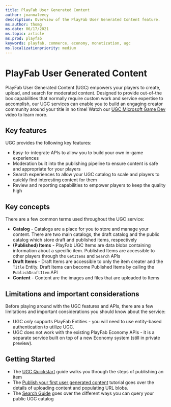 ```yaml
---
title: PlayFab User Generated Content
author: joannaleecy
description: Overview of the PlayFab User Generated Content feature.
ms.author: thomg
ms.date: 06/17/2021
ms.topic: article
ms.prod: playfab
keywords: playfab, commerce, economy, monetization, ugc
ms.localizationpriority: medium
---
```


# PlayFab User Generated Content

PlayFab User Generated Content (UGC) empowers your players to create, upload, and search for moderated content. Designed to provide out-of-the box capabilities that normally require custom work and service expertise to accomplish, our UGC services can enable you to build an engaging creator community around your title in no time! Watch our [UGC Microsoft Game Dev](https://www.youtube.com/watch?v=Fv0bYvjuNwk) video to learn more.

## Key features
UGC provides the following key features:
* Easy-to-integrate APIs to allow you to build your own in-game experiences
* Moderation built into the publishing pipeline to ensure content is safe and appropriate for your players
* Search experiences to allow your UGC catalog to scale and players to quickly find interesting content for them
* Review and reporting capabilities to empower players to keep the quality high

## Key concepts
There are a few common terms used throughout the UGC service:
* **Catalog** - Catalogs are a place for you to store and manage your content. There are two main catalogs, the draft catalog and the public catalog which store draft and published items, respectively
* **(Published) Items** - PlayFab UGC Items are data blobs containing information about a specific item. Published Items are accessible to other players through the `GetItems` and `Search` APIs
* **Draft Items** - Draft Items are accessible to only the item creater and the `Title` Entity. Draft Items can become Published Items by calling the `PublishDraftItem` API
* **Content** - Content are the images and files that are uploaded to Items

## Limitations and important considerations
Before playing around with the UGC features and APIs, there are a few limitations and important considerations you should know about the service:
* UGC *only* supports PlayFab Entities - you will need to use entity-based authentication to utilize UGC.
* UGC does not work with the existing PlayFab Economy APIs - it is a separate service built on top of a new Economy system (still in private preview).

## Getting Started
* The [UGC Quickstart](quickstart.md) guide walks you through the steps of publishing an item
* The [Publish your first user generated content](publish-ugc.md) tutorial goes over the details of uploading content and populating URL blobs.
* The [Search Guide](search.md) goes over the different ways you can query your public UGC catalog
